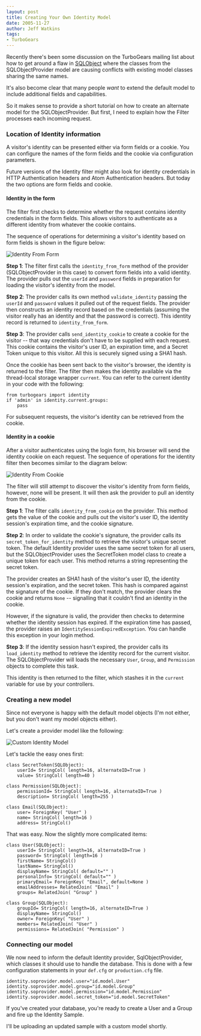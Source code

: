 ```yaml
---
layout: post
title: Creating Your Own Identity Model
date: 2005-11-27
author: Jeff Watkins
tags:
- TurboGears
---
```


Recently there's been some discussion on the TurboGears mailing list about how to get around a flaw in [SQLObject](http://sqlobject.org) where the classes from the SQLObjectProvider model are causing conflicts with existing model classes sharing the same names.

It's also become clear that many people *want* to extend the default model to include additional fields and capabilities.

So it makes sense to provide a short tutorial on how to create an alternate model for the SQLObjectProvider. But first, I need to explain how the Filter processes each incoming request.

<!--more-->

### Location of Identity information ###

A visitor's identity can be presented either via form fields or a cookie. You can configure the names of the form fields and the cookie via configuration parameters.

Future versions of the Identity filter might also look for identity credentials in HTTP Authentication headers and Atom Authentication headers. But today the two options are form fields and cookie.

#### Identity in the form ####

The filter first checks to determine whether the request contains identity credentials in the form fields. This allows visitors to authenticate as a different identity from whatever the cookie contains.

The sequence of operations for determining a visitor's identity based on form fields is shown in the figure below:

<div class="figure"><img src="/photos/identity-from-form.png" alt="Identity From Form"/></div>

**Step 1**: The filter first calls the `identity_from_form` method of the provider (SQLObjectProvider in this case) to convert form fields into a valid identity. The provider pulls out the `userId` and `password` fields in preparation for loading the visitor's identity from the model.

**Step 2**: The provider calls its own method `validate_identity` passing the `userId` and `password` values it pulled out of the request fields. The provider then constructs an identity record based on the credentials (assuming the visitor really has an identity and that the password is correct). This identity record is returned to `identity_from_form`.

**Step 3**: The provider calls `send_identity_cookie` to create a cookie for the visitor -- that way credentials don't have to be supplied with each request. This cookie contains the visitor's user ID, an expiration time, and a Secret Token unique to this visitor. All this is securely signed using a SHA1 hash.

Once the cookie has been sent back to the visitor's browser, the identity is returned to the filter. The filter then makes the identity available via the thread-local storage wrapper `current`. You can refer to the current identity in your code with the following:

	from turbogears import identity
	if 'admin' in identity.current.groups:
		pass

For subsequent requests, the visitor's identity can be retrieved from the cookie.

#### Identity in a cookie ####

After a visitor authenticates using the login form, his browser will send the identity cookie on each request. The sequence of operations for the identity filter then becomes similar to the diagram below:

<div class="figure"><img src="/photos/identity-from-cookie.png" alt="Identity From Cookie"/></div>

The filter will still attempt to discover the visitor's identity from form fields, however, none will be present. It will then ask the provider to pull an identity from the cookie.

**Step 1**: The filter calls `identity_from_cookie` on the provider. This method gets the value of the cookie and pulls out the visitor's user ID, the identity session's expiration time, and the cookie signature.

**Step 2**: In order to validate the cookie's signature, the provider calls its `secret_token_for_identity` method to retrieve the visitor's unique secret token. The default Identity provider uses the same secret token for all users, but the SQLObjectProvider uses the SecretToken model class to create a unique token for each user. This method returns a string representing the secret token.

The provider creates an SHA1 hash of the visitor's user ID, the identity session's expiration, and the secret token. This hash is compared against the signature of the cookie. If they don't match, the provider clears the cookie and returns `None` -- signalling that it couldn't find an identity in the cookie.

However, if the signature is valid, the provider then checks to determine whether the identity session has expired. If the expiration time has passed, the provider raises an `IdentitySessionExpiredException`. You can handle this exception in your login method.

**Step 3**: If the identity session hasn't expired, the provider calls its `load_identity` method to retrieve the identity record for the current visitor. The SQLObjectProvider will loads the necessary `User`, `Group`, and `Permission` objects to complete this task.

This identity is then returned to the filter, which stashes it in the `current` variable for use by your controllers.

### Creating a new model ###

Since not everyone is happy with the default model objects (I'm not either, but you don't want my model objects either).

Let's create a provider model like the following:

<div class="figure"><img src="/photos/identity-howto-model.png" alt="Custom Identity Model"/></div>

Let's tackle the easy ones first:

    class SecretToken(SQLObject):
        userId= StringCol( length=16, alternateID=True )
        value= StringCol( length=40 )

    class Permission(SQLObject):
        permissionId= StringCol( length=16, alternateID=True )
        description= StringCol( length=255 )

    class Email(SQLObject):
        user= ForeignKey( "User" )
        name= StringCol( length=16 )
        address= StringCol()
    
That was easy. Now the slightly more complicated items:

    class User(SQLObject):
        userId= StringCol( length=16, alternateID=True )
        password= StringCol( length=16 )
        firstName= StringCol()
        lastName= StringCol()
        displayName= StringCol( default="" )
        personalInfo= StringCol( default="" )
        primaryEmail= ForeignKey( "Email", default=None )
        emailAddresses= RelatedJoin( "Email" )
        groups= RelatedJoin( "Group" )

    class Group(SQLObject):
        groupId= StringCol( length=16, alternateID=True )
        displayName= StringCol()
        owner= ForeignKey( "User" )
        members= RelatedJoin( "User" )
        permissions= RelatedJoin( "Permission" )

### Connecting our model ###

We now need to inform the default Identity provider, SqlObjectProvider, which classes it should use to handle the database. This is done with a few configuration statements in your `def.cfg` or `production.cfg` file.

    identity.soprovider.model.user="id.model.User"
    identity.soprovider.model.group="id.model.Group"
    identity.soprovider.model.permission="id.model.Permission"
    identity.soprovider.model.secret_token="id.model.SecretToken"

If you've created your database, you're ready to create a User and a Group and fire up the Identity Sample.

I'll be uploading an updated sample with a custom model shortly.